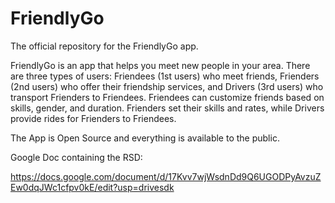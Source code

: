 # FriendlyGo
The official repository for the FriendlyGo app.

FriendlyGo is an app that helps you meet new people in your area. There are three types of users: Friendees (1st users) who meet friends, Frienders (2nd users) who offer their friendship services, and Drivers (3rd users) who transport Frienders to Friendees. Friendees can customize friends based on skills, gender, and duration. Frienders set their skills and rates, while Drivers provide rides for Frienders to Friendees.

The App is Open Source and everything is available to the public.

Google Doc containing the RSD:

https://docs.google.com/document/d/17Kvv7wjWsdnDd9Q6UGODPyAvzuZEw0dqJWc1cfpv0kE/edit?usp=drivesdk
